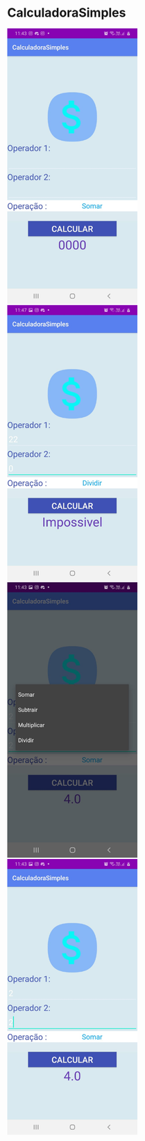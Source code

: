 # CalculadoraSimples


<img src="https://github.com/pvictor1206/CalculadoraSimples/blob/master/img01.jpeg" width="300"> 
<img src="https://github.com/pvictor1206/CalculadoraSimples/blob/master/img02.jpeg" width="300"> 
<img src="https://github.com/pvictor1206/CalculadoraSimples/blob/master/img03.jpeg" width="300"> 
<img src="https://github.com/pvictor1206/CalculadoraSimples/blob/master/img04.jpeg" width="300"> 
